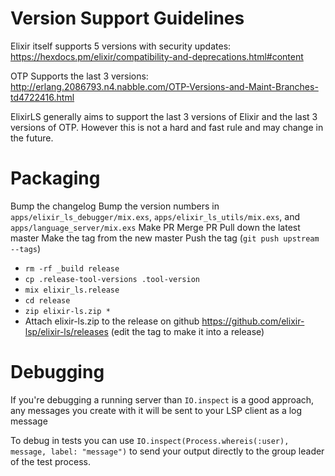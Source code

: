 # Version Support Guidelines

Elixir itself supports 5 versions with security updates:
https://hexdocs.pm/elixir/compatibility-and-deprecations.html#content

OTP Supports the last 3 versions:
http://erlang.2086793.n4.nabble.com/OTP-Versions-and-Maint-Branches-td4722416.html

ElixirLS generally aims to support the last 3 versions of Elixir and the last 3 versions of OTP. However this is not a hard and fast rule and may change in the future.

# Packaging

Bump the changelog
Bump the version numbers in `apps/elixir_ls_debugger/mix.exs`, `apps/elixir_ls_utils/mix.exs`, and `apps/language_server/mix.exs`
Make PR
Merge PR
Pull down the latest master
Make the tag from the new master
Push the tag (`git push upstream --tags`)
- `rm -rf _build release`
- `cp .release-tool-versions .tool-version`
- `mix elixir_ls.release`
- `cd release`
- `zip elixir-ls.zip *`
- Attach elixir-ls.zip to the release on github https://github.com/elixir-lsp/elixir-ls/releases (edit the tag to make it into a release)

# Debugging

If you're debugging a running server than `IO.inspect` is a good approach, any messages you create with it will be sent to your LSP client as a log message

To debug in tests you can use `IO.inspect(Process.whereis(:user), message, label: "message")` to send your output directly to the group leader of the test process.
